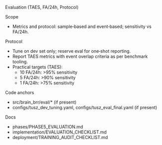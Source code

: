 Evaluation (TAES, FA/24h, Protocol)

Scope
- Metrics and protocol: sample‑based and event‑based; sensitivity vs FA/24h.

Protocol
- Tune on dev set only; reserve eval for one‑shot reporting.
- Report TAES metrics with event overlap criteria as per benchmark tooling.
- Practical targets (TAES):
  - 10 FA/24h: >95% sensitivity
  - 5 FA/24h: >90% sensitivity
  - 1 FA/24h: >75% sensitivity

Code anchors
- src/brain_brr/eval/* (if present)
- configs/tusz_dev_tuning.yaml, configs/tusz_eval_final.yaml (if present)

Docs
- phases/PHASE5_EVALUATION.md
- implementation/EVALUATION_CHECKLIST.md
- deployment/TRAINING_AUDIT_CHECKLIST.md
